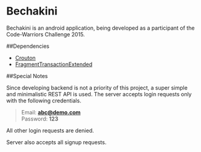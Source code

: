 # Bechakini

Bechakini is an android application, being developed as a participant of the Code-Warriors Challenge 2015.

##Dependencies
* [Crouton] 
* [FragmentTransactionExtended]

##Special Notes

Since developing backend is not a priority of this project, a super simple and minimalistic REST API is used. The server accepts login requests only with the following credentials.

>Email: **abc@demo.com**  
>Password: **123** 

All other login requests are denied.

Server also accepts all signup requests.


[Code-Warriors Challenge 2015]:http://codewarrior.bitm.org.bd/
[Crouton]:https://github.com/keyboardsurfer/Crouton
[FragmentTransactionExtended]:https://github.com/DesarrolloAntonio/FragmentTransactionExtended


